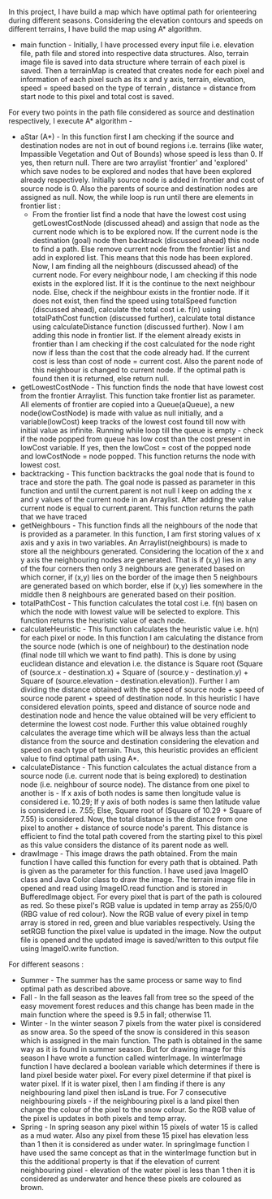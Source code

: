 In this project, I have build a map which have optimal path for orienteering during different seasons. Considering the elevation contours and speeds on different
terrains, I have build the map using A* algorithm.

- main function - Initially, I have processed every input file i.e. elevation file,
path file and stored into respective data structures. Also, terrain image file
is saved into data structure where terrain of each pixel is saved. Then a
terrainMap is created that creates node for each pixel and information of
each pixel such as its x and y axis, terrain, elevation, speed = speed based on
the type of terrain , distance = distance from start node to this pixel and
total cost is saved.


For every two points in the path file considered as source and destination
respectively, I execute A* algorithm -

- aStar (A*) - In this function first I am checking if the source and destination
nodes are not in out of bound regions i.e. terrains (like water, Impassible
Vegetation and Out of Bounds) whose speed is less than 0. If yes, then
return null. There are two arraylist 'frontier' and 'explored' which save
nodes to be explored and nodes that have been explored already
respectively. Initially source node is added in frontier and cost of source
node is 0. Also the parents of source and destination nodes are assigned as
null. Now, the while loop is run until there are elements in frontier list :
  - From the frontier list find a node that have the lowest cost using
getLowestCostNode (discussed ahead) and assign that node as the current node
which is to be explored now. If the current node is the destination (goal) node
then backtrack (discussed ahead) this node to find a path. Else remove current
node from the frontier list and add in explored list. This means that this node has
been explored. Now, I am finding all the neighbours (discussed ahead) of the
current node. For every neighbour node, I am checking if this node exists in the
explored list. If it is the continue to the next neighbour node. Else, check if the
neighbour exists in the frontier node. If it does not exist, then find the speed using
totalSpeed function (discussed ahead), calculate the total cost i.e. f(n) using
totalPathCost function (discussed further), calculate total distance using
calculateDistance function (discussed further). Now I am adding this node in
frontier list. If the element already exists in frontier than I am checking if the cost
calculated for the node right now if less than the cost that the code already had. If
the current cost is less than cost of node = current cost. Also the parent node of
this neighbour is changed to current node. If the optimal path is found then it is
returned, else return null.
- getLowestCostNode - This function finds the node that have lowest cost
from the frontier Arraylist. This function take frontier list as parameter. All
elements of frontier are copied into a Queue(aQueue), a new
node(lowCostNode) is made with value as null initially, and a
variable(lowCost) keep tracks of the lowest cost found till now with initial
value as infinite. Running while loop till the queue is empty - check if the
node popped from queue has low cost than the cost present in lowCost
variable. If yes, then the lowCost = cost of the popped node and
lowCostNode = node popped. This function returns the node with lowest
cost.
- backtracking - This function backtracks the goal node that is found to trace
and store the path. The goal node is passed as parameter in this function
and until the current.parent is not null I keep on adding the x and y values
of the current node in an Arraylist. After adding the value current node is
equal to current.parent. This function returns the path that we have traced
- getNeighbours - This function finds all the neighbours of the node that is
provided as a parameter. In this function, I am first storing values of x axis
and y axis in two variables. An Arraylist(neighbours) is made to store all the
neighbours generated. Considering the location of the x and y axis the
neighbouring nodes are generated. That is if (x,y) lies in any of the four
corners then only 3 neighbours are generated based on which corner, if
(x,y) lies on the border of the image then 5 neighbours are generated based
on which border, else if (x,y) lies somewhere in the middle then 8
neighbours are generated based on their position.
- totalPathCost - This function calculates the total cost i.e. f(n) basen on
which the node with lowest value will be selected to explore. This function
returns the heuristic value of each node.
- calculateHeuristic - This function calculates the heuristic value i.e. h(n) for
each pixel or node. In this function I am calculating the distance from the
source node (which is one of neighbour) to the destination node (final node
till which we want to find path). This is done by using euclidean distance
and elevation i.e. the distance is Square root (Square of (source.x -
destination.x) + Square of (source.y - destination.y) + Square of
(source.elevation - destination.elevation)). Further I am dividing the
distance obtained with the speed of source node + speed of source node
parent + speed of destination node. In this heuristic I have considered
elevation points, speed and distance of source node and destination node
and hence the value obtained will be very efficient to determine the lowest
cost node. Further this value obtained roughly calculates the average time
which will be always less than the actual distance from the source and
destination considering the elevation and speed on each type of terrain.
Thus, this heuristic provides an efficient value to find optimal path using A*.
- calculateDistance - This function calculates the actual distance from a
source node (i.e. current node that is being explored) to destination node
(i.e. neighbour of source node). The distance from one pixel to another is - If
x axis of both nodes is same then longitude value is considered i.e. 10.29; If
y axis of both nodes is same then latitude value is considered i.e. 7.55; Else,
Square root of (Square of 10.29 + Square of 7.55) is considered. Now, the
total distance is the distance from one pixel to another + distance of source
node's parent. This distance is efficient to find the total path covered from
the starting pixel to this pixel as this value considers the distance of its
parent node as well.
- drawImage - This image draws the path obtained. From the main function I
have called this function for every path that is obtained. Path is given as the
parameter for this function. I have used java ImageIO class and Java Color
class to draw the image. The terrain image file in opened and read using
ImageIO.read function and is stored in BufferedImage object. For every
pixel that is part of the path is coloured as red. So these pixel's RGB value is
updated in temp array as 255/0/0 (RBG value of red colour). Now the RGB
value of every pixel in temp array is stored in red, green and blue variables
respectively. Using the setRGB function the pixel value is updated in the
image. Now the output file is opened and the updated image is
saved/written to this output file using ImageIO.write function.


For different seasons :
- Summer - The summer has the same process or same way to find optimal
path as described above.
- Fall - In the fall season as the leaves fall from tree so the speed of the easy
movement forest reduces and this change has been made in the main
function where the speed is 9.5 in fall; otherwise 11.
- Winter - In the winter season 7 pixels from the water pixel is considered as
snow area. So the speed of the snow is considered in this season which is
assigned in the main function. The path is obtained in the same way as it is
found in summer season. But for drawing image for this season I have wrote
a function called winterImage. In winterImage function I have declared a
boolean variable which determines if there is land pixel beside water pixel.
For every pixel determine if that pixel is water pixel. If it is water pixel, then
I am finding if there is any neighbouring land pixel then isLand is true. For 7
consecutive neighbouring pixels - if the neighbouring pixel is a land pixel
then change the colour of the pixel to the snow colour. So the RGB value of
the pixel is updates in both pixels and temp array.
- Spring - In spring season any pixel within 15 pixels of water 15 is called as a
mud water. Also any pixel from these 15 pixel has elevation less than 1 then
it is considered as under water. In springImage function I have used the
same concept as that in the winterImage function but in this the additional
property is that if the elevation of current neighbouring pixel - elevation of
the water pixel is less than 1 then it is considered as underwater and hence
these pixels are coloured as brown.
